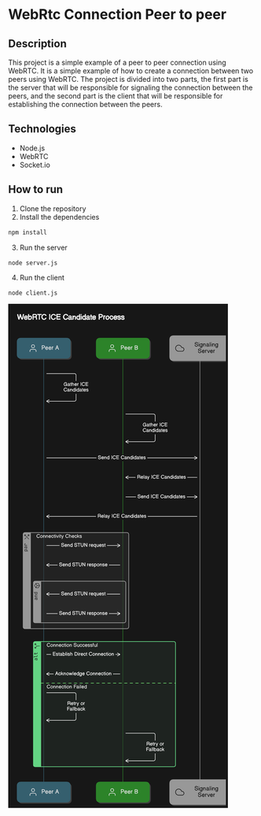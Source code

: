 # WebRtc Connection Peer to peer

## Description

This project is a simple example of a peer to peer connection using WebRTC. It is a simple example of how to create a connection between two peers using WebRTC. The project is divided into two parts, the first part is the server that will be responsible for signaling the connection between the peers, and the second part is the client that will be responsible for establishing the connection between the peers.

## Technologies

- Node.js
- WebRTC
- Socket.io

## How to run

1. Clone the repository
2. Install the dependencies

```bash
npm install
```

3. Run the server

```bash
node server.js
```

4. Run the client

```bash
node client.js
```

![webrtc](webrtc.png)

```

```
